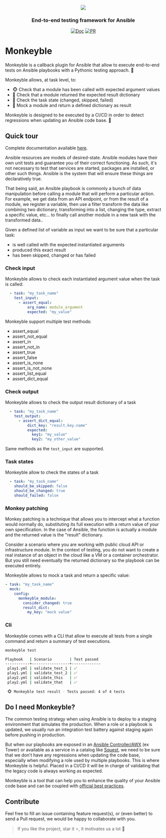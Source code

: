 <p align="center">
    <img src="docs/images/monkeyble_logo.png">
</p>

<h3 align="center">End-to-end testing framework for Ansible</h3>

<p align="center">
<a href="https://hewlettpackard.github.io/monkeyble"><img alt="Doc" src="https://img.shields.io/badge/read-documentation-1abc9c?style=flat-square"></a>
<a href="https://makeapullrequest.com"><img alt="PR" src="https://img.shields.io/badge/PRs-welcome-brightgreen.svg?style=flat-square"></a>
</p>

# Monkeyble

Monkeyble is a callback plugin for Ansible that allow to execute end-to-end tests on Ansible playbooks with a 
Pythonic testing approach. 🧐

Monkeyble allows, at task level, to:

- 🐵 Check that a module has been called with expected argument values
- 🙊 Check that a module returned the expected result dictionary
- 🙈 Check the task state (changed, skipped, failed)
- 🙉 Mock a module and return a defined dictionary as result

Monkeyble is designed to be executed by a CI/CD in order to detect regressions when updating an Ansible code base. 🚀 

## Quick tour

Complete documentation available [here](https://hewlettpackard.github.io/monkeyble).

Ansible resources are models of desired-state. Ansible modules have their own unit tests and guarantee you of their correct functioning.
As such, it's not necessary to test that services are started, packages are installed, or other such things. 
Ansible is the system that will ensure these things are declaratively true.

That being said, an Ansible playbook is commonly a bunch of data manipulation before calling a module that will perform a particular action.
For example, we get data from an API endpoint, or from the result of a module, we register a variable, then use a filter transform the data like combining two dictionary, 
transforming into a list, changing the type, extract a specific value, etc... to finally call another module in a new task with the transformed data..

Given a defined list of variable as input we want to be sure that a particular task: 

- is well called with the expected instantiated arguments
- produced this exact result
- has been skipped, changed or has failed

### Check input

Monkeyble allows to check each instantiated argument value when the task is called:

```yml
  - task: "my_task_name"
    test_input:
      - assert_equal:
          arg_name: module_argument
          expected: "my_value"
```

Monkeyble support multiple test methods:

- assert_equal
- assert_not_equal
- assert_in
- assert_not_in
- assert_true
- assert_false
- assert_is_none
- assert_is_not_none
- assert_list_equal
- assert_dict_equal

### Check output

Monkeyble allows to check the output result dictionary of a task

```yml
  - task: "my_task_name"
    test_output:
      - assert_dict_equal:
          dict_key: "result.key.name"
          expected: 
            key1: "my_value"
            key2: "my_other_value"
```

Same methods as the `test_input` are supported.

### Task states

Monkeyble allow to check the states of a task

```yml
  - task: "my_task_name"
    should_be_skipped: false
    should_be_changed: true
    should_failed: false
```

### Monkey patching

Monkey patching is a technique that allows you to intercept what a function would normally do, substituting its full execution with a return value of your own specification. 
In the case of Ansible, the function is actually a module and the returned value is the "result" dictionary.

Consider a scenario where you are working with public cloud API or infrastructure module. 
In the context of testing, you do not want to create a real instance of an object in the cloud like a VM or a container orchestrator.
But you still need eventually the returned dictionary so the playbook can be executed entirely.

Monkeyble allows to mock a task and return a specific value:
```yml
- task: "my_task_name"
  mock:
    config:
      monkeyble_module:
        consider_changed: true
        result_dict:
          my_key: "mock value"
```

### Cli 

Monkeyble comes with a CLI that allow to execute all tests from a single command and return a summary of test executions.
```bash
monkeyble test

Playbook   | Scenario        | Test passed
-----------+-----------------+-------------
 play1.yml | validate_test_1 | ✅
 play1.yml | validate_test_2 | ✅
 play2.yml | validate_this   | ✅
 play2.yml | validate_that   | ✅
 
 🐵 Monkeyble test result - Tests passed: 4 of 4 tests
```

## Do I need Monkeyble?

The common testing strategy when using Ansible is to deploy to a staging environment that simulates the production.
When a role or a playbook is updated, we usually run an integration test battery against staging again before pushing in production.

But when our playbooks are exposed in an [Ansible Controller/AWX](https://www.ansible.com/products/controller) (ex Tower)
or available as a service in a catalog like [Squest](https://github.com/HewlettPackard/squest), we need to be sure that we don't have any regressions 
when updating the code base, especially when modifying a role used by multiple playbooks. This is where Monkeyble is helpful. Placed in a CI/CD it will 
be in charge of validating that the legacy code is always working as expected.

Monkeyble is a tool that can help you to enhance the quality of your Ansible code base and can be coupled 
with [official best practices](https://docs.ansible.com/ansible/latest/reference_appendices/test_strategies.html).

## Contribute

Feel free to fill an issue containing feature request(s), or (even better) to send a Pull request, we would be happy to collaborate with you.

> If you like the project, star it ⭐, it motivates us a lot 🙂
